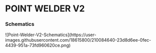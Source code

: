 # POINT WELDER V2

<h3>Schematics</h3>
![Point-Welder-V2-Schematics](https://user-images.githubusercontent.com/18615800/210084640-23d8d6ee-0fec-4439-951a-73fd960620ce.png)
